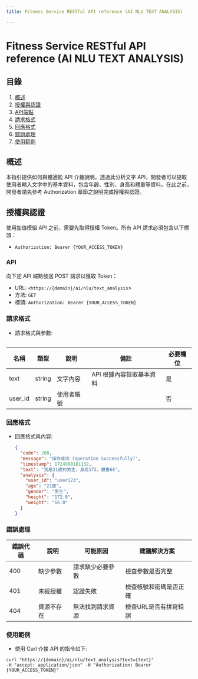 ```yaml
---
title: Fitness Service RESTful API reference (AI NLU TEXT ANALYSIS)

---
```


# Fitness Service RESTful API reference (AI NLU TEXT ANALYSIS)

## 目錄
1. [概述](#概述)
2. [授權與認證](#授權與認證)
3. [API端點](#API)
4. [請求格式](#請求格式)
5. [回應格式](#回應格式)
6. [錯誤處理](#錯誤處理)
7. [使用範例](#使用範例)

## 概述
本指引提供如何與體適能 API 介接說明。透過此分析文字 API，開發者可以提取使用者輸入文字中的基本資料，包含年齡、性別、身高和體重等資料。在此之前，開發者請先參考 Authorization 章節之說明完成授權與認證。

## 授權與認證
使用加值模組 API 之前，需要先取得授權 Token。所有 API 請求必須包含以下標頭：

- `Authorization: Bearer {YOUR_ACCESS_TOKEN}`

### API
向下述 API 端點發送 POST 請求以獲取 Token：
- URL: `<https://{domain}/ai/nlu/text_analysis`>
- 方法: `GET`
- 標頭: `Authorization: Bearer {YOUR_ACCESS_TOKEN}`

### 請求格式
- 請求格式與參數:
```shell=https://{domain}/ai/nlu/text_analysis?text={text}[&user_id={user_id}]
```

| 名稱 | 類型 | 說明 | 備註 | 必要欄位 | 
| -------- | -------- | -------- | -------- | -------- |
| text | string | 文字內容 | API 根據內容提取基本資料 | 是 |
| user_id | string | 使用者帳號 |  | 否 |

### 回應格式
- 回應格式與內容:
  ```json
  {
    "code": 200,
    "message": "操作成功 (Operation Successfully)",
    "timestamp": 1724988181132,
    "text": "我是21歲的男生，身高172，體重66",
    "analysis": {
      "user_id": "user123",
      "age": "21歲",
      "gender": "男生",
      "height": "172.0",
      "weight": "66.0"
    }
  }

### 錯誤處理
| 錯誤代碼 | 說明 | 可能原因 | 建議解決方案 |
| -------- | -------- | -------- | -------- |
| 400 | 缺少參數 | 請求缺少必要參數 | 檢查參數是否完整 |
| 401 | 未經授權 | 認證失敗 | 檢查帳號和密碼是否正確 |
| 404 | 資源不存在 | 無法找到請求資源 | 檢查URL是否有拼寫錯誤 |

### 使用範例
- 使用 Curl 介接 API 的指令如下:
```shell=
curl "https://{domain}/ai/nlu/text_analysis?text={text}"
-H "accept: application/json" -H "Authorization: Bearer {YOUR_ACCESS_TOKEN}"
```